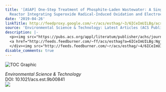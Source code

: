 ```yaml
---
title: '[ASAP] One-Step Treatment of Phosphite-Laden Wastewater: A Single Electrochemical
  Reactor Integrating Superoxide Radical-Induced Oxidation and Electrocoagulation'
date: '2019-04-26'
linkTitle: http://feedproxy.google.com/~r/acs/esthag/~3/6ICeImUILBg/acs.est.9b00841
source: 'Environmental Science & Technology: Latest Articles (ACS Publications)'
description: |-
  <p><img src="https://pubs.acs.org/appl/literatum/publisher/achs/journals/content/esthag/0/esthag.ahead-of-print/acs.est.9b00841/20190426/images/medium/es-2019-00841c_0006.gif" alt="TOC Graphic"/></p><div><cite>Environmental Science & Technology</cite></div><div>DOI: 10.1021/acs.est.9b00841</div><div class="feedflare">
  <a href="http://feeds.feedburner.com/~ff/acs/esthag?a=6ICeImUILBg:Ngjkmod5irI:yIl2AUoC8zA"><img src="http://feeds.feedburner.com/~ff/acs/esthag?d=yIl2AUoC8zA" border="0"></img></a>
  </div><img src="http://feeds.feedburner.com/~r/acs/esthag/~4/6ICeImUILBg" height="1" width="1" ...
disable_comments: true
---
```

<p><img src="https://pubs.acs.org/appl/literatum/publisher/achs/journals/content/esthag/0/esthag.ahead-of-print/acs.est.9b00841/20190426/images/medium/es-2019-00841c_0006.gif" alt="TOC Graphic"/></p><div><cite>Environmental Science & Technology</cite></div><div>DOI: 10.1021/acs.est.9b00841</div><div class="feedflare">
<a href="http://feeds.feedburner.com/~ff/acs/esthag?a=6ICeImUILBg:Ngjkmod5irI:yIl2AUoC8zA"><img src="http://feeds.feedburner.com/~ff/acs/esthag?d=yIl2AUoC8zA" border="0"></img></a>
</div><img src="http://feeds.feedburner.com/~r/acs/esthag/~4/6ICeImUILBg" height="1" width="1" ...